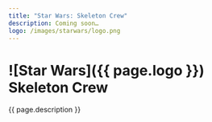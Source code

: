 ```yaml
---
title: "Star Wars: Skeleton Crew"
description: Coming soon…
logo: /images/starwars/logo.png
---
```


# ![Star Wars]({{ page.logo }}) Skeleton Crew

{{ page.description }}

